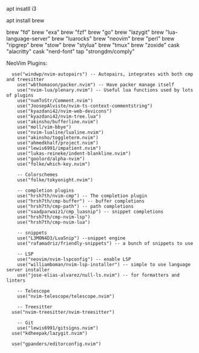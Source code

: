 apt insatll i3

apt install brew

brew "fd"
brew "exa"
brew "fzf"
brew "go"
brew "lazygit"
brew "lua-language-server"
brew "luarocks"
brew "neovim"
brew "perl"
brew "ripgrep"
brew "stow"
brew "stylua"
brew "tmux"
brew "zoxide"
cask "alacritty"
cask "nerd-font"
tap "strongdm/comply"


NeoVim Plugins:
```
  use("windwp/nvim-autopairs") -- Autopairs, integrates with both cmp and treesitter
	use("wbthomason/packer.nvim") -- Have packer manage itself
	use("nvim-lua/plenary.nvim") -- Useful lua functions used by lots of plugins
	use("numToStr/Comment.nvim")
	use("JoosepAlviste/nvim-ts-context-commentstring")
	use("kyazdani42/nvim-web-devicons")
	use("kyazdani42/nvim-tree.lua")
	use("akinsho/bufferline.nvim")
	use("moll/vim-bbye")
	use("nvim-lualine/lualine.nvim")
	use("akinsho/toggleterm.nvim")
	use("ahmedkhalf/project.nvim")
	use("lewis6991/impatient.nvim")
	use("lukas-reineke/indent-blankline.nvim")
	use("goolord/alpha-nvim")
	use("folke/which-key.nvim")

	-- Colorschemes
	use("folke/tokyonight.nvim")

	-- completion plugins
	use("hrsh7th/nvim-cmp") -- The completion plugin
	use("hrsh7th/cmp-buffer") -- buffer completions
	use("hrsh7th/cmp-path") -- path completions
	use("saadparwaiz1/cmp_luasnip") -- snippet completions
	use("hrsh7th/cmp-nvim-lsp")
	use("hrsh7th/cmp-nvim-lua")

	-- snippets
	use("L3MON4D3/LuaSnip") --snippet engine
	use("rafamadriz/friendly-snippets") -- a bunch of snippets to use

	-- LSP
	use("neovim/nvim-lspconfig") -- enable LSP
	use("williamboman/nvim-lsp-installer") -- simple to use language server installer
	use("jose-elias-alvarez/null-ls.nvim") -- for formatters and linters

	-- Telescope
	use("nvim-telescope/telescope.nvim")

	-- Treesitter
  use("nvim-treesitter/nvim-treesitter")

	-- Git
	use("lewis6991/gitsigns.nvim")
  use("kdheepak/lazygit.nvim")

  use("gpanders/editorconfig.nvim")
```
